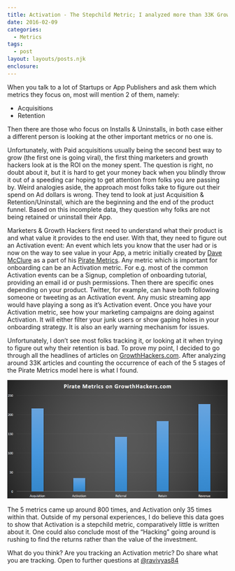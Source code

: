 ```yaml
---
title: Activation - The Stepchild Metric; I analyzed more than 33K GrowthHackers.com headlines to verify this
date: 2016-02-09
categories: 
  - Metrics 
tags: 
  - post
layout: layouts/posts.njk
enclosure:
---
```


When you talk to a lot of Startups or App Publishers and ask them which metrics they focus on, most will mention 2 of them, namely:

- Acquisitions
- Retention

Then there are those who focus on Installs & Uninstalls, in both case either a different person is looking at the other important metrics or no one is.

Unfortunately, with Paid acquisitions usually being the second best way to grow (the first one is going viral), the first thing marketers and growth hackers look at is the ROI on the money spent. The question is right, no doubt about it, but it is hard to get your money back when you blindly throw it out of a speeding car hoping to get attention from folks you are passing by. Weird analogies aside, the approach most folks take to figure out their spend on Ad dollars is wrong. They tend to look at just Acquisition & Retention/Uninstall, which are the beginning and the end of the product funnel. Based on this incomplete data, they question why folks are not being retained or uninstall their App.

Marketers & Growth Hackers first need to understand what their product is and what value it provides to the end user. With that, they need to figure out an Activation event: An event which lets you know that the user had or is now on the way to see value in your App, a metric initially created by [Dave McClure](https://medium.com/u/ed0a2ab3c5be) as a part of his [Pirate Metrics](http://www.slideshare.net/dmc500hats/startup-metrics-for-pirates-long-version). Any metric which is important for onboarding can be an Activation metric. For e.g. most of the common Activation events can be a Signup, completion of onboarding tutorial, providing an email id or push permissions. Then there are specific ones depending on your product. Twitter, for example, can have both following someone or tweeting as an Activation event. Any music streaming app would have playing a song as it’s Activation event. Once you have your Activation metric, see how your marketing campaigns are doing against Activation. It will either filter your junk users or show gaping holes in your onboarding strategy. It is also an early warning mechanism for issues.

Unfortunately, I don’t see most folks tracking it, or looking at it when trying to figure out why their retention is bad. To prove my point, I decided to go through all the headlines of articles on [GrowthHackers.com](http://growthhackers.com/). After analyzing around 33K articles and counting the occurrence of each of the 5 stages of the Pirate Metrics model here is what I found.

![1CwXKoDa3relFmwsJzR7uRQ](images/1cwxkoda3relfmwsjzr7urq.png)

The 5 metrics came up around 800 times, and Activation only 35 times within that. Outside of my personal experiences, I do believe this data goes to show that Activation is a stepchild metric, comparatively little is written about it. One could also conclude most of the “Hacking” going around is rushing to find the returns rather than the value of the investment.

What do you think? Are you tracking an Activation metric? Do share what you are tracking. Open to further questions at [@ravivyas84](http://twitter.com/ravivyas84)
